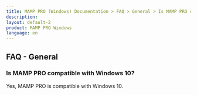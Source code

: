 ```yaml
---
title: MAMP PRO (Windows) Documentation > FAQ > General > Is MAMP PRO compatible with Windows 10?
description:
layout: default-2
product: MAMP PRO Windows
language: en
---
```


## FAQ - General

### Is MAMP PRO compatible with Windows 10?

Yes, MAMP PRO is compatible with Windows 10.